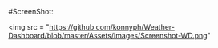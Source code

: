 #ScreenShot:

<img src = "https://github.com/konnyph/Weather-Dashboard/blob/master/Assets/Images/Screenshot-WD.png"

